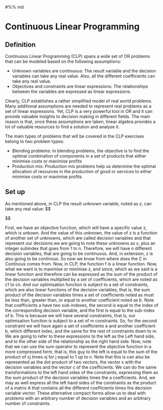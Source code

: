 #%% md
# Continuous Linear Programming
## Definition
Continuous Linear Programming (CLP) spans a wide set of OR problems that can be modeled based on the following assumptions:
- Unknown variables are continuous: The result variable and the decision variables can take any real value. Also, all the different coefficients can take any real value.
- Objectives and constraints are linear expressions: The relationships between the variables are expressed as linear expressions. 

Clearly, CLP establishes a rather simplified model of real world problems. Many additional assumptions are needed to represent real problems as a set of linear expressions. Yet, CLP is a very powerful tool in OR and it can provide valuable insights to decision making in different fields. The main reason is that, once these assumptions are taken, linear algebra provides a lot of valuable resources to find a solution and analyse it.  

The main types of problems that will be covered in the CLP exercises belong to two problem types:

- Blending problems: In blending problems, the objective is to find the optimal combination of components in a set of products that either minimise costs or maximise profits 
- Production mix: Production mix problems help us determine the optimal allocation of resources in the production of good or services to either minimise costs or maximise profits

## Set up
As mentioned above, in CLP the result unknown variable, noted as $z$, can take any real value:
$$

$$

First, we have an objective function, which will have a specific value z, which is unkown.
And the value of this unknown, the value of z is a function of another set of unknowns, which are called decision variables and that represent our decisions.we are going to note these unknowns as x, plus an integer subindex that goes from 1 to n. Therefore, we will have n different decision variables, that are going to be continuous. And, in extension, z is also going to be continous.
So now we know from where does the C in Continous comes from. Now, in CLP, the function f is a linear function.
Now, what we want is to maximise or minimise z, and since, which as we said is a linear function and therefore can be expressed as the sum of the product of the decision variables multiplied by a set of coefficients, which are noted as c1 to cn.
And our optimisation function is subject to a set of constraints, which are also linear functions of the decision variables, that is, the sum product of the decision variables times a set of coefficients noted as must be less than, greater than, or equal to another coefficient noted as b. Note that coefficients a have two sub-indexes, the second is equal to the index of the corresponding decision variable, and the first is equal to the sub-index of b.
This is because we will have several constraints, that is, our optimisation function is subject to a set of m constraints.
So, for the second constraint we will have again a set of coefficients a and another coefficient b, which different index, and the same for the rest of constraints down to m.
We are going to refer to these expressions to the left as the Left hand side, and to the other side of the relationship as the right hand side.
Now, note that we can use the sum operator to represent the objective function in a more compressed form, that is, this guy to the left is equal to the sum of the product of cj times xj for j equal to 1 up to n. Note that this is can also be represented as the dot product of two vectors, the vector x with the decision variables and the vector c of the coefficients.
We can do the same transformations to the left hand sides of the constraints, expressing them as the sum product of the decision variables times the a coefficients. And, we may as well express all the left hand sides of the constraints as the product of a matrix A that contains all the different coefficients times the decision variable vector.
These alternative compact forms allow us to deal with problems with an arbitrary number of decision variables and an arbitrary number of constraints.